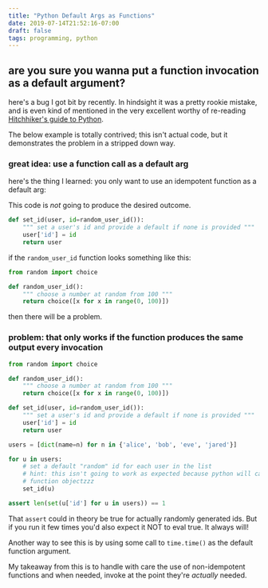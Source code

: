 ```yaml
---
title: "Python Default Args as Functions"
date: 2019-07-14T21:52:16-07:00
draft: false
tags: programming, python
---
```


## **are you sure you wanna put a function invocation as a default argument?**

here's a bug I got bit by recently. In hindsight it was a pretty rookie mistake,
and is even kind of mentioned in the very excellent worthy of re-reading
[Hitchhiker's guide to
Python](https://docs.python-guide.org/writing/gotchas/#mutable-default-arguments).

The below example is totally contrived; this isn't actual code, but it
demonstrates the problem in a stripped down way. 

### great idea: use a function call as a default arg
here's the thing I learned: you only want to use an idempotent function as a default arg:

This code is _not_ going to produce the desired outcome.
```python
def set_id(user, id=random_user_id()):
    """ set a user's id and provide a default if none is provided """
    user['id'] = id
    return user
```

if the `random_user_id` function looks something like this:

```python
from random import choice

def random_user_id():
    """ choose a number at random from 100 """
    return choice([x for x in range(0, 100)])
```

then there will be a problem. 

### problem: that only works if the function produces the same output every invocation

```python
from random import choice

def random_user_id():
    """ choose a number at random from 100 """
    return choice([x for x in range(0, 100)])

def set_id(user, id=random_user_id()):
    """ set a user's id and provide a default if none is provided """
    user['id'] = id
    return user

users = [dict(name=n) for n in {'alice', 'bob', 'eve', 'jared'}]

for u in users:
    # set a default "random" id for each user in the list
    # hint: this isn't going to work as expected because python will cache those
    # function objectzzz
    set_id(u)

assert len(set(u['id'] for u in users)) == 1
```

That `assert` could in theory be true for actually randomly generated ids. But
if you run it few times you'd also expect it NOT to eval true. It always will!

Another way to see this is by using some call to `time.time()` as the default
function argument. 

My takeaway from this is to handle with care the use of non-idempotent functions and when
needed, invoke at the point they're _actually_ needed. 
